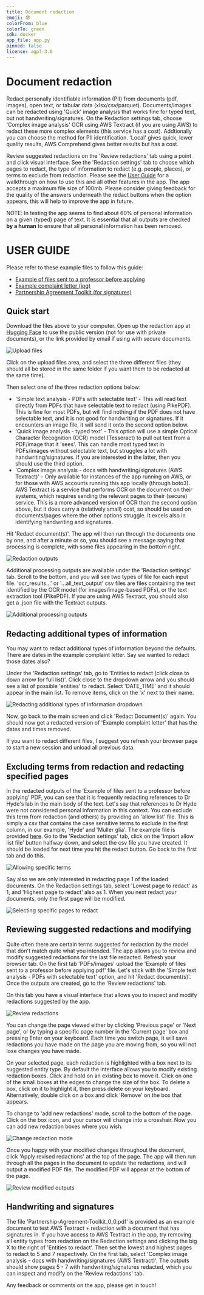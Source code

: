 ```yaml
---
title: Document redaction
emoji: 😎
colorFrom: blue
colorTo: green
sdk: docker
app_file: app.py
pinned: false
license: agpl-3.0
---
```


# Document redaction

Redact personally identifiable information (PII) from documents (pdf, images), open text, or tabular data (xlsx/csv/parquet). Documents/images can be redacted using 'Quick' image analysis that works fine for typed text, but not handwriting/signatures. On the Redaction settings tab, choose 'Complex image analysis' OCR using AWS Textract (if you are using AWS) to redact these more complex elements (this service has a cost). Addtionally you can choose the method for PII identification. 'Local' gives quick, lower quality results, AWS Comprehend gives better results but has a cost.
    
Review suggested redactions on the 'Review redactions' tab using a point and click visual interface. See the 'Redaction settings' tab to choose which pages to redact, the type of information to redact (e.g. people, places), or terms to exclude from redaction. Please see the [User Guide](https://github.com/seanpedrick-case/doc_redaction/blob/main/README.md) for a walkthrough on how to use this and all other features in the app. The app accepts a maximum file size of 100mb. Please consider giving feedback for the quality of the answers underneath the redact buttons when the option appears, this will help to improve the app in future.

NOTE: In testing the app seems to find about 60% of personal information on a given (typed) page of text. It is essential that all outputs are checked **by a human** to ensure that all personal information has been removed.

# USER GUIDE

Please refer to these example files to follow this guide: 
- [Example of files sent to a professor before applying](https://github.com/seanpedrick-case/document_redaction_examples/blob/main/example_of_emails_sent_to_a_professor_before_applying.pdf)
- [Example complaint letter (jpg)](https://github.com/seanpedrick-case/document_redaction_examples/blob/main/example_complaint_letter.jpg)
- [Partnership Agreement Toolkit (for signatures)](https://github.com/seanpedrick-case/document_redaction_examples/blob/main/Partnership-Agreement-Toolkit_0_0.pdf)

## Quick start

Download the files above to your computer. Open up the redaction app at [Hugging Face](https://huggingface.co/spaces/seanpedrickcase/document_redaction) to use the public version (not for use with private documents), or the link provided by email if using with secure documents.

![Upload files](https://raw.githubusercontent.com/seanpedrick-case/document_redaction_examples/main/quick_start/file_upload_highlight.PNG)

Click on the upload files area, and select the three different files (they should all be stored in the same folder if you want them to be redacted at the same time).

Then select one of the three redaction options below:
- 'Simple text analysis - PDFs with selectable text' - This will read text directly from PDFs that have selectable text to redact (using PikePDF). This is fine for most PDFs, but will find nothing if the PDF does not have selectable text, and it is not good for handwriting or signatures. If it encounters an image file, it will send it onto the second option below.
- 'Quick image analysis - typed text' - This option will use a simple Optical Character Recognition (OCR) model (Tesseract) to pull out text from a PDF/image that it 'sees'. This can handle most typed text in PDFs/images without selectable text, but struggles a lot with handwriting/signatures. If you are interested in the latter, then you should use the third option.
- 'Complex image analysis - docs with handwriting/signatures (AWS Textract)' - Only available for instances of the app running on AWS, or for those with AWS accounts running this app locally (through boto3). AWS Textract is a service that performs OCR on the document on their systems, which requires sending the relevant pages to their (secure) service. This is a more advanced version of OCR than the second option above, but it does carry a (relatively small) cost, so should be used on documents/pages where the other options struggle. It excels also in identifying handwriting and signatures.

Hit 'Redact document(s)'. The app will then run through the documents one by one, and after a minute or so, you should see a message saying that processing is complete, with some files appearing in the bottom right.

![Redaction outputs](https://raw.githubusercontent.com/seanpedrick-case/document_redaction_examples/main/quick_start/redaction_outputs.PNG)

Additional processing outputs are available under the 'Redaction settings' tab. Scroll to the bottom, and you will see two types of file for each input file. 'ocr_results...' or '...all_text_output' csv files are files containing the text identified by the OCR model (for images/image-based PDFs), or the text extraction tool (PikePDF). If you are using AWS Textract, you should also get a .json file with the Textract outputs.

![Additional processing outputs](https://raw.githubusercontent.com/seanpedrick-case/document_redaction_examples/main/quick_start/redaction_additional_outputs.PNG)

## Redacting additional types of information

You may want to redact additional types of information beyond the defaults. There are dates in the example complaint letter. Say we wanted to redact those dates also?

Under the 'Redaction settings' tab, go to 'Entities to redact (click close to down arrow for full list)'. Click close to the dropdown arrow and you should see a list of possible 'entities' to redact. Select 'DATE_TIME' and it should appear in the main list. To remove items, click on the 'x' next to their name.

![Redacting additional types of information dropdown](https://raw.githubusercontent.com/seanpedrick-case/document_redaction_examples/main/additional_entities/additional_entities_select.PNG)

Now, go back to the main screen and click 'Redact Document(s)' again. You should now get a redacted version of 'Example complaint letter' that has the dates and times removed.

If you want to redact different files, I suggest you refresh your browser page to start a new session and unload all previous data.

## Excluding terms from redaction and redacting specified pages

In the redacted outputs of the 'Example of files sent to a professor before applying' PDF, you can see that it is frequently redacting references to Dr Hyde's lab in the main body of the text. Let's say that references to Dr Hyde were not considered personal information in this context. You can exclude this term from redaction (and others) by providing an 'allow list' file. This is simply a csv that contains the case sensitive terms to exclude in the first column, in our example, 'Hyde' and 'Muller glia'. The example file is provided [here](https://github.com/seanpedrick-case/document_redaction_examples/blob/main/allow_list/allow_list.csv). Go to the 'Redaction settings' tab, click on the 'Import allow list file' button halfway down, and select the csv file you have created. It should be loaded for next time you hit the redact button. Go back to the first tab and do this.

![Allowing specific terms](https://raw.githubusercontent.com/seanpedrick-case/document_redaction_examples/main/allow_list/import_allow_list.PNG)

Say also we are only interested in redacting page 1 of the loaded documents. On the Redaction settings tab, select 'Lowest page to redact' as 1, and 'Highest page to redact' also as 1. When you next redact your documents, only the first page will be modified.

![Selecting specific pages to redact](https://raw.githubusercontent.com/seanpedrick-case/document_redaction_examples/main/allow_list/select_pages.PNG)

## Reviewing suggested redactions and modifying

Quite often there are certain terms suggested for redaction by the model that don't match quite what you intended. The app allows you to review and modify suggested redactions for the last file redacted. Refresh your browser tab. On the first tab 'PDFs/images' upload the 'Example of files sent to a professor before applying.pdf' file. Let's stick with the 'Simple text analysis - PDFs with selectable text' option, and hit 'Redact document(s)'. Once the outputs are created, go to the 'Review redactions' tab.

On this tab you have a visual interface that allows you to inspect and modify redactions suggested by the app. 

![Review redactions](https://raw.githubusercontent.com/seanpedrick-case/document_redaction_examples/main/review_redactions/review_redactions.PNG)

You can change the page viewed either by clicking 'Previous page' or 'Next page', or by typing a specific page number in the 'Current page' box and pressing Enter on your keyboard. Each time you switch page, it will save redactions you have made on the page you are moving from, so you will not lose changes you have made.

On your selected page, each redaction is highlighted with a box next to its suggested entity type. By default the interface allows you to modify existing redaction boxes. Click and hold on an existing box to move it. Click on one of the small boxes at the edges to change the size of the box. To delete a box, click on it to highlight it, then press delete on your keyboard. Alternatively, double click on a box and click 'Remove' on the box that appears.

To change to 'add new redactions' mode, scroll to the bottom of the page. Click on the box icon, and your cursor will change into a crosshair. Now you can add new redaction boxes where you wish.

![Change redaction mode](https://raw.githubusercontent.com/seanpedrick-case/document_redaction_examples/main/review_redactions/change_review_mode.PNG)

Once you happy with your modified changes throughout the document, click 'Apply revised redactions' at the top of the page. The app will then run through all the pages in the document to update the redactions, and will output a modified PDF file. The modified PDF will appear at the bottom of the page.

![Review modified outputs](https://raw.githubusercontent.com/seanpedrick-case/document_redaction_examples/main/review_redactions/review_mod_outputs.PNG)

## Handwriting and signatures

The file 'Partnership-Agreement-Toolkit_0_0.pdf' is provided as an example document to test AWS Textract + redaction with a document that has signatures in. If you have access to AWS Textract in the app, try removing all entity types from redaction on the Redaction settings and clicking the big X to the right of 'Entities to redact'. Then set the lowest and highest pages to redact to 5 and 7 respectively. On the first tab, select 'Complex image analysis - docs with handwriting/signatures (AWS Textract)'. The outputs should show pages 5 - 7 with handwriting/signatures redacted, which you can inspect and modify on the 'Review redactions' tab.


Any feedback or comments on the app, please get in touch!
